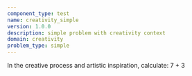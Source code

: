 ```yaml
---
component_type: test
name: creativity_simple
version: 1.0.0
description: simple problem with creativity context
domain: creativity
problem_type: simple
---
```


In the creative process and artistic inspiration, calculate: 7 + 3
